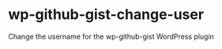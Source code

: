 wp-github-gist-change-user
==========================

Change the username for the wp-github-gist WordPress plugin
